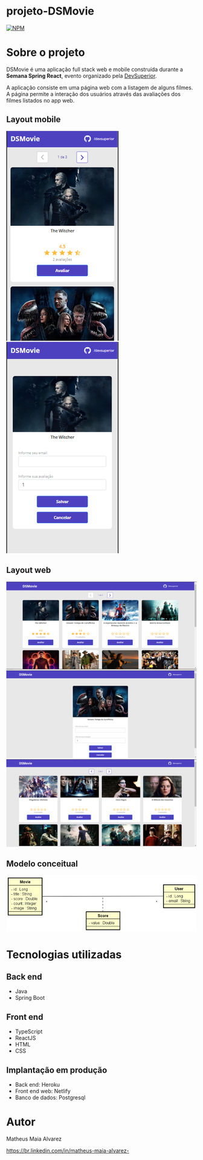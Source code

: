 # projeto-DSMovie

[![NPM](https://img.shields.io/npm/l/react)](https://github.com/MatheusAlvarez/projeto-dsmovie/blob/main/LICENSE) 

# Sobre o projeto

DSMovie é uma aplicação full stack web e mobile construída durante a **Semana Spring React**, evento organizado pela [DevSuperior](https://devsuperior.com "Site da DevSuperior").

A aplicação consiste em uma página web com a listagem de alguns filmes. A página permite a interação dos usuários através das avaliações dos filmes listados no app web. 

## Layout mobile
![Mobile 1](https://github.com/MatheusAlvarez/projeto-dsmovie/blob/main/_assets/mob1.PNG) ![Mobile 2](https://github.com/MatheusAlvarez/projeto-dsmovie/blob/main/_assets/mob2.PNG)

## Layout web
![Web1](https://github.com/MatheusAlvarez/projeto-dsmovie/blob/main/_assets/web1.PNG)
![Web2](https://github.com/MatheusAlvarez/projeto-dsmovie/blob/main/_assets/web2.PNG)
![Web3](https://github.com/MatheusAlvarez/projeto-dsmovie/blob/main/_assets/web3.PNG)

## Modelo conceitual
![Modelo Conceitual](https://github.com/MatheusAlvarez/projeto-dsmovie/blob/main/_assets/MC.PNG)

# Tecnologias utilizadas
## Back end
- Java
- Spring Boot

## Front end
- TypeScript
- ReactJS
- HTML
- CSS

## Implantação em produção
- Back end: Heroku
- Front end web: Netlify
- Banco de dados: Postgresql



# Autor

Matheus Maia Alvarez

https://br.linkedin.com/in/matheus-maia-alvarez-
